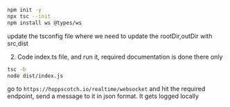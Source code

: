 ```bash
npm init -y
npx tsc --init
npm install ws @types/ws
```

update the tsconfig file where we need to update the rootDir,outDir with src,dist

2. Code index.ts file, and run it, required documentation is done there only

```bash
tsc -b
node dist/index.js
```

go to `https://hoppscotch.io/realtime/websocket` and hit the required endpoint, send a message to it in json format. It gets logged locally
